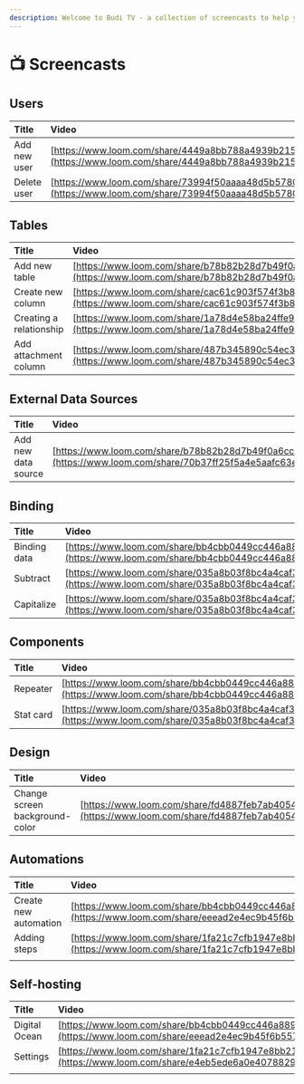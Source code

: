 ```yaml
---
description: Welcome to Budi TV - a collection of screencasts to help you master Budibase.
---
```


# 📺 Screencasts

## Users

| Title | Video |
| :--- | :--- |
| Add new user | [https://www.loom.com/share/4449a8bb788a4939b215b7e4843fcc2a](https://www.loom.com/share/4449a8bb788a4939b215b7e4843fcc2a) |
| Delete user | [https://www.loom.com/share/73994f50aaaa48d5b578055b7e4ef326](https://www.loom.com/share/73994f50aaaa48d5b578055b7e4ef326) |



## Tables

| Title | Video |
| :--- | :--- |
| Add new table | [https://www.loom.com/share/b78b82b28d7b49f0a6cc8f487d264a02](https://www.loom.com/share/b78b82b28d7b49f0a6cc8f487d264a02) |
| Create new column | [https://www.loom.com/share/cac61c903f574f3b84f3b871502de38f](https://www.loom.com/share/cac61c903f574f3b84f3b871502de38f) |
| Creating a relationship | [https://www.loom.com/share/1a78d4e58ba24ffe93a3fefbe0f728be](https://www.loom.com/share/1a78d4e58ba24ffe93a3fefbe0f728be) |
| Add attachment column | [https://www.loom.com/share/487b345890c54ec39c8b9667a7ec21cb](https://www.loom.com/share/487b345890c54ec39c8b9667a7ec21cb) |



## External Data Sources

| Title | Video |
| :--- | :--- |
| Add new data source | [https://www.loom.com/share/b78b82b28d7b49f0a6cc8f487d264a02](https://www.loom.com/share/70b37ff25f5a4e5aafc63e228191498d) |



## Binding

| Title | Video |
| :--- | :--- |
| Binding data | [https://www.loom.com/share/bb4cbb0449cc446a8898ef555d00417a](https://www.loom.com/share/bb4cbb0449cc446a8898ef555d00417a) |
| Subtract | [https://www.loom.com/share/035a8b03f8bc4a4caf3699477a49385a](https://www.loom.com/share/035a8b03f8bc4a4caf3699477a49385a) |
| Capitalize | [https://www.loom.com/share/035a8b03f8bc4a4caf3699477a49385a](https://www.loom.com/share/035a8b03f8bc4a4caf3699477a49385a) |



## Components

| Title | Video |
| :--- | :--- |
| Repeater | [https://www.loom.com/share/bb4cbb0449cc446a8898ef555d00417a](https://www.loom.com/share/bb4cbb0449cc446a8898ef555d00417a) |
| Stat card | [https://www.loom.com/share/035a8b03f8bc4a4caf3699477a49385a](https://www.loom.com/share/035a8b03f8bc4a4caf3699477a49385a) |



## Design

| Title | Video |
| :--- | :--- |
| Change screen background-color | [https://www.loom.com/share/fd4887feb7ab4054aa51d5151890c76c](https://www.loom.com/share/fd4887feb7ab4054aa51d5151890c76c) |



## Automations

| Title | Video |
| :--- | :--- |
| Create new automation | [https://www.loom.com/share/bb4cbb0449cc446a8898ef555d00417a](https://www.loom.com/share/eeead2e4ec9b45f6b557a493abbf2472) |
| Adding steps | [https://www.loom.com/share/1fa21c7cfb1947e8bb217a81aeec1e7d](https://www.loom.com/share/1fa21c7cfb1947e8bb217a81aeec1e7d) |
|  |  |



## Self-hosting

| Title | Video |
| :--- | :--- |
| Digital Ocean | [https://www.loom.com/share/bb4cbb0449cc446a8898ef555d00417a](https://www.loom.com/share/eeead2e4ec9b45f6b557a493abbf2472) |
| Settings | [https://www.loom.com/share/1fa21c7cfb1947e8bb217a81aeec1e7d](https://www.loom.com/share/e4eb5ede6a0e40788298356ad8f47c25) |
|  |  |


